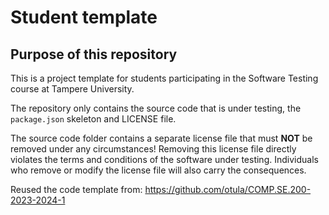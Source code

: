 # Student template

## Purpose of this repository

This is a project template for students participating in the Software Testing course
at Tampere University.

The repository only contains the source code that is under testing, the `package.json` skeleton
and LICENSE file.

The source code folder contains a separate license file that must **NOT** be removed under any circumstances!
Removing this license file directly violates the terms and conditions of the software under testing.
Individuals who remove or modify the license file will also carry the consequences.

Reused the code template from: https://github.com/otula/COMP.SE.200-2023-2024-1
